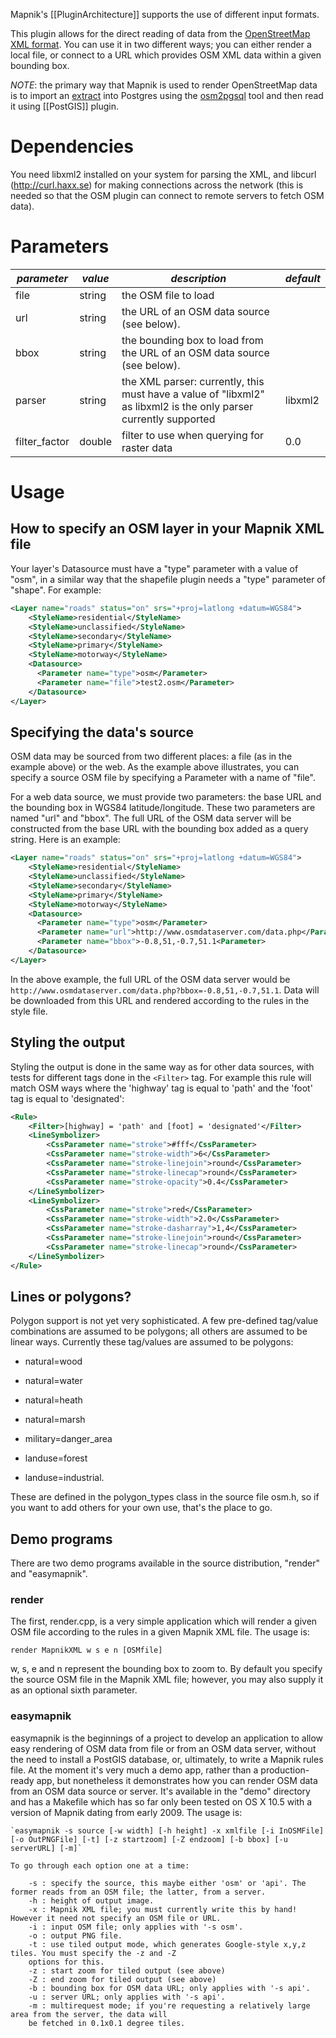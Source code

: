 Mapnik's [[PluginArchitecture]] supports the use of different input formats.

This plugin allows for the direct reading of data from the [OpenStreetMap XML format](http://wiki.openstreetmap.org/wiki/.osm). You can use it in two different ways; you can either render a local file, or connect to a URL which provides OSM XML data within a given bounding box.

*NOTE*: the primary way that Mapnik is used to render OpenStreetMap data is to import an [extract](http://wiki.openstreetmap.org/wiki/Planet.osm) into Postgres using the [osm2pgsql](http://wiki.openstreetmap.org/wiki/Osm2pgsql) tool and then read it using [[PostGIS]] plugin.


# Dependencies

You need libxml2 installed on your system for parsing the XML, and libcurl (http://curl.haxx.se) for making connections across the network (this is needed so that the OSM plugin can connect to remote servers to fetch OSM data).


# Parameters

| *parameter* | *value*  | *description* | *default* |
|-------------|----------|---------------|-----------|
| file            | string       | the OSM file to load | |
| url             | string       | the URL of an OSM data source (see below). | |
| bbox            | string       | the bounding box to load from the URL of an OSM data source (see below). | |
| parser          | string       | the XML parser: currently, this must have a value of "libxml2" as libxml2 is the only parser currently supported | libxml2 |
| filter_factor   | double       | filter to use when querying for raster data | 0.0 |


# Usage

## How to specify an OSM layer in your Mapnik XML file

Your layer's Datasource must have a "type" parameter with a value of "osm", in a similar way that the shapefile plugin needs a "type" parameter of "shape".
For example:


```xml
<Layer name="roads" status="on" srs="+proj=latlong +datum=WGS84">
    <StyleName>residential</StyleName>
    <StyleName>unclassified</StyleName>
    <StyleName>secondary</StyleName>
    <StyleName>primary</StyleName>
    <StyleName>motorway</StyleName>
    <Datasource>
      <Parameter name="type">osm</Parameter>
      <Parameter name="file">test2.osm</Parameter>
    </Datasource>
</Layer>
```

## Specifying the data's source

OSM data may be sourced from two different places: a file (as in the example above) or the web. As the example above illustrates, you can specify a source OSM file by specifying a Parameter with a name of "file". 

For a web data source, we must provide two parameters: the base URL and the bounding box in WGS84 latitude/longitude. These two parameters are named "url" and "bbox". The full URL of the OSM data server will be constructed from the base URL with the bounding box added as a query string. Here is an example:


```xml
<Layer name="roads" status="on" srs="+proj=latlong +datum=WGS84">
    <StyleName>residential</StyleName>
    <StyleName>unclassified</StyleName>
    <StyleName>secondary</StyleName>
    <StyleName>primary</StyleName>
    <StyleName>motorway</StyleName>
    <Datasource>
      <Parameter name="type">osm</Parameter>
      <Parameter name="url">http://www.osmdataserver.com/data.php</Parameter>
      <Parameter name="bbox">-0.8,51,-0.7,51.1<Parameter>
    </Datasource>
</Layer>
```

In the above example, the full URL of the OSM data server would be `http://www.osmdataserver.com/data.php?bbox=-0.8,51,-0.7,51.1`. Data will be downloaded from this URL and rendered according to the rules in the style file.

## Styling the output

Styling the output is done in the same way as for other data sources, with tests for different tags done in the `<Filter>` tag. For example this rule will match OSM ways where the 'highway' tag is equal to 'path' and the 'foot' tag is equal to 'designated':


```xml
<Rule>
    <Filter>[highway] = 'path' and [foot] = 'designated'</Filter>
    <LineSymbolizer>
        <CssParameter name="stroke">#fff</CssParameter>
        <CssParameter name="stroke-width">6</CssParameter>
        <CssParameter name="stroke-linejoin">round</CssParameter>
        <CssParameter name="stroke-linecap">round</CssParameter>
        <CssParameter name="stroke-opacity">0.4</CssParameter>
    </LineSymbolizer>
    <LineSymbolizer>
        <CssParameter name="stroke">red</CssParameter>
        <CssParameter name="stroke-width">2.0</CssParameter>
        <CssParameter name="stroke-dasharray">1,4</CssParameter>
        <CssParameter name="stroke-linejoin">round</CssParameter>
        <CssParameter name="stroke-linecap">round</CssParameter>
    </LineSymbolizer>
</Rule>
```

## Lines or polygons?

Polygon support is not yet very sophisticated. A few pre-defined tag/value combinations are assumed to be polygons; all others are assumed to be linear ways.
Currently these tag/values are assumed to be polygons:

- natural=wood

- natural=water

- natural=heath

- natural=marsh

- military=danger_area

- landuse=forest

- landuse=industrial.


These are defined in the polygon_types class in the source file osm.h, so if you want to add others for your own use, that's the place to go.

## Demo programs

There are two demo programs available in the source distribution, "render" and "easymapnik".

### render

The first, render.cpp, is a very simple application which will render a given OSM file according to the rules in a given Mapnik XML file. The usage is:

`render MapnikXML w s e n [OSMfile]`

w, s, e and n represent the bounding box to zoom to. By default you specify the source OSM file in the Mapnik XML file; however, you may also supply it as an optional sixth parameter.

### easymapnik

easymapnik is the beginnings of a project to develop an application to allow easy rendering of OSM data from file or from an OSM data server, without the need to install a PostGIS database, or, ultimately, to write a Mapnik rules file. At the moment it's very much a demo app, rather than a production-ready app, but nonetheless it demonstrates how you can render OSM data from an OSM data source or server. It's available in the "demo" directory and has a Makefile which has so far only been tested on OS X 10.5 with a version of Mapnik dating from early 2009. The usage is:

```
`easymapnik -s source [-w width] [-h height] -x xmlfile [-i InOSMFile] [-o OutPNGFile] [-t] [-z startzoom] [-Z endzoom] [-b bbox] [-u serverURL] [-m]`

To go through each option one at a time:

    -s : specify the source, this maybe either 'osm' or 'api'. The former reads from an OSM file; the latter, from a server.
    -h : height of output image.
    -x : Mapnik XML file; you must currently write this by hand! However it need not specify an OSM file or URL.
    -i : input OSM file; only applies with '-s osm'.
    -o : output PNG file.
    -t : use tiled output mode, which generates Google-style x,y,z tiles. You must specify the -z and -Z
    options for this.
    -z : start zoom for tiled output (see above)
    -Z : end zoom for tiled output (see above)
    -b : bounding box for OSM data URL; only applies with '-s api'.
    -u : server URL; only applies with '-s api'.
    -m : multirequest mode; if you're requesting a relatively large area from the server, the data will
    be fetched in 0.1x0.1 degree tiles.
```